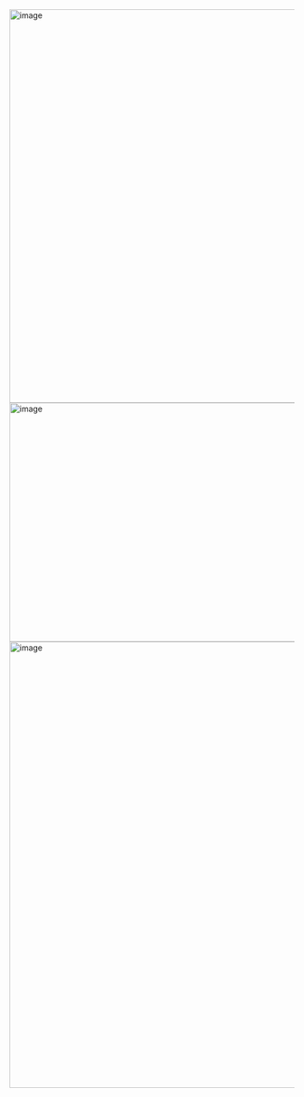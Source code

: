 <img width="1919" height="695" alt="image" src="https://github.com/user-attachments/assets/e9d7de86-2f74-4aa0-8db6-65b79c46d2f2" />
<img width="1919" height="422" alt="image" src="https://github.com/user-attachments/assets/42420c8e-f30b-4331-953f-3b393e272ab4" />
<img width="1458" height="788" alt="image" src="https://github.com/user-attachments/assets/0b34ddfc-0743-48b5-bed7-736dd9559f37" />
